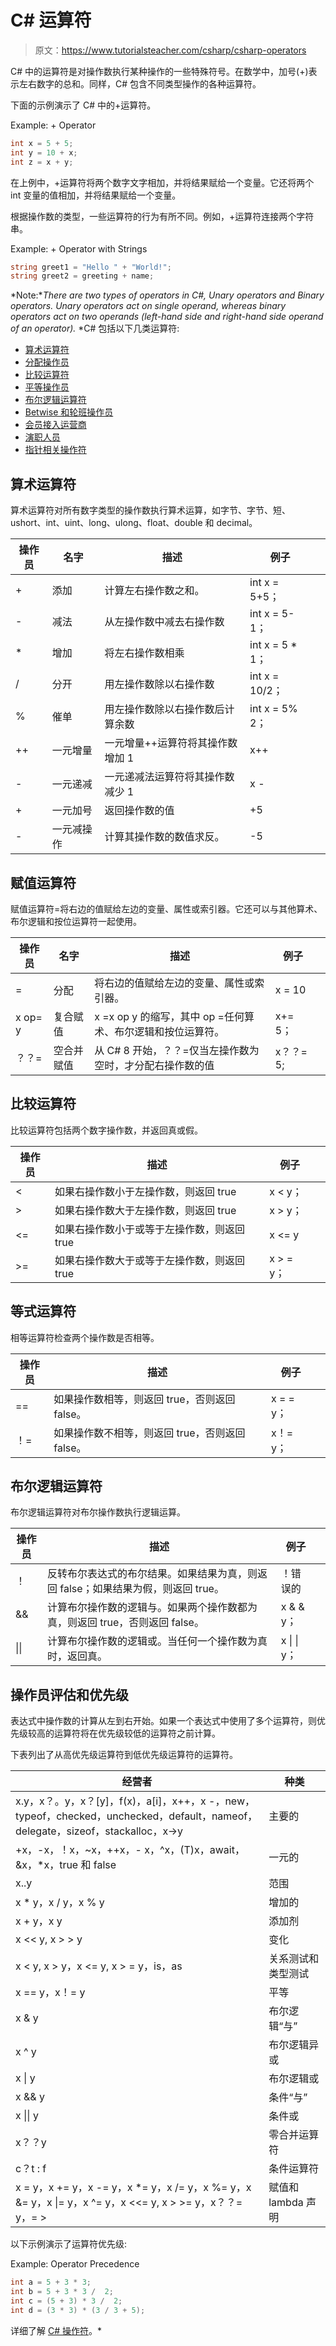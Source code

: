 # C# 运算符

> 原文：<https://www.tutorialsteacher.com/csharp/csharp-operators>

C# 中的运算符是对操作数执行某种操作的一些特殊符号。在数学中，加号(+)表示左右数字的总和。同样，C# 包含不同类型操作的各种运算符。

下面的示例演示了 C# 中的+运算符。

Example: + Operator

```cs
int x = 5 + 5;
int y = 10 + x;
int z = x + y; 
```

在上例中，+运算符将两个数字文字相加，并将结果赋给一个变量。它还将两个 int 变量的值相加，并将结果赋给一个变量。

根据操作数的类型，一些运算符的行为有所不同。例如，+运算符连接两个字符串。

Example: + Operator with Strings

```cs
string greet1 = "Hello " + "World!";
string greet2 = greeting + name; 
```

*Note:**There are two types of operators in C#, Unary operators and Binary operators. Unary operators act on single operand, whereas binary operators act on two operands (left-hand side and right-hand side operand of an operator).* *C# 包括以下几类运算符:

*   [算术运算符](#arithmetic-operators)
*   [分配操作员](#assignment-operators)
*   [比较运算符](#comparison-operators)
*   [平等操作员](#equality-operators)
*   [布尔逻辑运算符](#logical-operators)
*   [Betwise 和轮班操作员](https://docs.microsoft.com/en-us/dotnet/csharp/language-reference/operators/bitwise-and-shift-operators)
*   [会员接入运营商](https://docs.microsoft.com/en-us/dotnet/csharp/language-reference/operators/member-access-operators)
*   [演职人员](https://docs.microsoft.com/en-us/dotnet/csharp/language-reference/operators/type-testing-and-cast)
*   [指针相关操作符](https://docs.microsoft.com/en-us/dotnet/csharp/language-reference/operators/pointer-related-operators)

## 算术运算符

算术运算符对所有数字类型的操作数执行算术运算，如字节、字节、短、ushort、int、uint、long、ulong、float、double 和 decimal。

| 操作员 | 名字 | 描述 | 例子 |  |
| --- | --- | --- | --- | --- |
| + | 添加 | 计算左右操作数之和。 | int x = 5+5； |  |
| - | 减法 | 从左操作数中减去右操作数 | int x = 5-1； |  |
| * | 增加 | 将左右操作数相乘 | int x = 5 * 1； |  |
| / | 分开 | 用左操作数除以右操作数 | int x = 10/2； |  |
| % | 催单 | 用左操作数除以右操作数后计算余数 | int x = 5% 2； |  |
| ++ | 一元增量 | 一元增量++运算符将其操作数增加 1 | x++ |  |
| - | 一元递减 | 一元递减法运算符将其操作数减少 1 | x - |  |
| + | 一元加号 | 返回操作数的值 | +5 |  |
| - | 一元减操作 | 计算其操作数的数值求反。 | -5 |  |

## 赋值运算符

赋值运算符=将右边的值赋给左边的变量、属性或索引器。它还可以与其他算术、布尔逻辑和按位运算符一起使用。

| 操作员 | 名字 | 描述 | 例子 |  |
| --- | --- | --- | --- | --- |
| = | 分配 | 将右边的值赋给左边的变量、属性或索引器。 | x = 10 |  |
| x op= y | 复合赋值 | x =x op y 的缩写，其中 op =任何算术、布尔逻辑和按位运算符。 | x+= 5； |  |
| ？？= | 空合并赋值 | 从 C# 8 开始，？？=仅当左操作数为空时，才分配右操作数的值 | x？？= 5; |  |

## 比较运算符

比较运算符包括两个数字操作数，并返回真或假。

| 操作员 | 描述 | 例子 |  |
| --- | --- | --- | --- |
| < | 如果右操作数小于左操作数，则返回 true | x < y； |  |
| > | 如果右操作数大于左操作数，则返回 true | x > y； |  |
| <= | 如果右操作数小于或等于左操作数，则返回 true | x <= y |  |
| >= | 如果右操作数大于或等于左操作数，则返回 true | x > = y； |  |

## 等式运算符

相等运算符检查两个操作数是否相等。

| 操作员 | 描述 | 例子 |  |
| --- | --- | --- | --- |
| == | 如果操作数相等，则返回 true，否则返回 false。 | x = = y； |  |
| ！= | 如果操作数不相等，则返回 true，否则返回 false。 | x！= y； |  |

## 布尔逻辑运算符

布尔逻辑运算符对布尔操作数执行逻辑运算。

| 操作员 | 描述 | 例子 |  |
| --- | --- | --- | --- |
| ！ | 反转布尔表达式的布尔结果。如果结果为真，则返回 false；如果结果为假，则返回 true。 | ！错误的 |  |
| && | 计算布尔操作数的逻辑与。如果两个操作数都为真，则返回 true，否则返回 false。 | x & & y； |  |
| &#124;&#124; | 计算布尔操作数的逻辑或。当任何一个操作数为真时，返回真。 | x &#124; &#124; y； |  |

## 操作员评估和优先级

表达式中操作数的计算从左到右开始。如果一个表达式中使用了多个运算符，则优先级较高的运算符将在优先级较低的运算符之前计算。

下表列出了从高优先级运算符到低优先级运算符的运算符。

| 经营者 | 种类 |
| --- | --- |
| x.y，x？。y，x？[y]，f(x)，a[i]，x++，x -，new，typeof，checked，unchecked，default，nameof，delegate，sizeof，stackalloc，x->y | 主要的 |
| +x，-x，！x，~x，++x，- x，^x，(T)x，await，&x，*x，true 和 false | 一元的 |
| x..y | 范围 |
| x * y，x / y，x % y | 增加的 |
| x + y，x y | 添加剂 |
| x << y, x > > y | 变化 |
| x < y, x > y，x <= y, x > = y，is，as | 关系测试和类型测试 |
| x == y，x！= y | 平等 |
| x & y | 布尔逻辑“与” |
| x ^ y | 布尔逻辑异或 |
| x &#124; y | 布尔逻辑或 |
| x && y | 条件“与” |
| x &#124;&#124; y | 条件或 |
| x？？y | 零合并运算符 |
| c？t : f | 条件运算符 |
| x = y，x += y，x -= y，x *= y，x /= y，x %= y，x &= y，x &#124;= y，x ^= y，x <<= y, x > >= y，x？？= y，= > | 赋值和 lambda 声明 |

以下示例演示了运算符优先级:

Example: Operator Precedence

```cs
int a = 5 + 3 * 3;
int b = 5 + 3 * 3 /  2; 
int c = (5 + 3) * 3 /  2; 
int d = (3 * 3) * (3 / 3 + 5); 
```

详细了解 [C# 操作符](https://docs.microsoft.com/en-us/dotnet/csharp/language-reference/operators/)。*